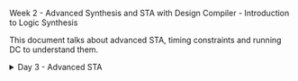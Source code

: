 Week 2 - Advanced Synthesis and STA with Design Compiler - Introduction to Logic Synthesis


This document talks about advanced STA, timing constraints and running DC to understand them.

<details>
  <Summary>Day 3 - Advanced STA</summary>
  
  - **Lecture 7 - SDC P1 Clock and Clock Tree Modelling - Uncertainity**
    - Basics of clock uncertainity like jitter and skew, and how it impacts clock integrity and timing closure.
    - ![Alt Text](images/Day7_DCDay3_images/vsd_DC_Day3_SDC_lec7_img1.jpg)
    - ![Alt Text](images/Day7_DCDay3_images/vsd_DC_Day3_SDC_lec7_img2.jpg)
    - ![Alt Text](images/Day7_DCDay3_images/vsd_DC_Day3_SDC_lec7_img3.jpg)
    - ![Alt Text](images/Day7_DCDay3_images/vsd_DC_Day3_SDC_lec7_img4.jpg)
    - ![Alt Text](images/Day7_DCDay3_images/vsd_DC_Day3_SDC_lec7_img5.jpg)
  - **Lecture 8 - SDC P2 IO Delays**
    - Discussion of input and output delay constraints
    - ![Alt Text](images/Day7_DCDay3_images/vsd_DC_Day3_SDC_lec8_img3.jpg)
    - ![Alt Text](images/Day7_DCDay3_images/vsd_DC_Day3_SDC_lec8_img4.jpg)
    - ![Alt Text](images/Day7_DCDay3_images/vsd_DC_Day3_SDC_lec8_img5.jpg)
    - ![Alt Text](images/Day7_DCDay3_images/vsd_DC_Day3_SDC_lec8_img6.jpg)
    - ![Alt Text](images/Day7_DCDay3_images/vsd_DC_Day3_SDC_lec8_img7.jpg)
    - ![Alt Text](images/Day7_DCDay3_images/vsd_DC_Day3_SDC_lec8_img8.jpg)
    - ![Alt Text](images/Day7_DCDay3_images/vsd_DC_Day3_SDC_lec8_img9.jpg)
  - **Lab 8 - Loading design- get_ports, get_nets, get_cells**
    - source the .synopsys_dc.setup file from home = > make sure link library and target_libarry are set properly
    - pwd is ../DC_WORKSHOP/verilog_files/
    - read_verilog lab8_circuit.v
    - check if it completed successfully
    - link
    - compile_ultra
    - design load, use of get_ports, get_nets, get_cells, hier or not, small tcl commands and scripts.
    - ![Alt Text](images/Day7_DCDay3_images/vsd_DC_Day3_SDC_lab8_img2.jpg)
    - ![Alt Text](images/Day7_DCDay3_images/vsd_DC_Day3_SDC_lab8_img3.jpg)
    - ![Alt Text](images/Day7_DCDay3_images/vsd_DC_Day3_SDC_lab8_img5.jpg)
    - ![Alt Text](images/Day7_DCDay3_images/vsd_DC_Day3_SDC_lab8_img6.jpg)
    - ![Alt Text](images/Day7_DCDay3_images/vsd_DC_Day3_SDC_lab8_img8.jpg)
  - **Lab 9 - get_pins, get_clocks, querying clocks**
    - learnt about get_pins, get_clocks, and querying if a pin is a clock or not
    - get diection and other get_attribute for pins and nets
    - learnt about get_attribute using clock versus clocks the difference between them
    - ![Alt Text](images/Day7_DCDay3_images/vsd_DC_Day3_SDC_lab9_img1.jpg)
  - **Lab 10 - create_clock_waveform**
    - learnt about creating clocks and learning the impact of various constraints
    - ![Alt Text](images/Day7_DCDay3_images/
  - **Lab 11 - Clock Network Modelling - Uncertainty, report_timing**
    - Modelling various factors of the network, like uncertainity
    - setting source and network latency
    - min and max delays translating into setup and hold times
    - ![Alt Text](images/Day7_DCDay3_images/
  - **Lab 12 - IO Delays**
    - Modelling for input output delays, min and max
    - transition delays being added to the constraints
    - All the commands below are the constraints used:
      - create_clock -name MYCLK -per 10 [get_ports clk];
      - set_clock_latency -source 2 [get_clocks MYCLK];
      - set_clock_latency 1 [get_clocks MYCLK];
      - set_clock_uncertainty -setup 0.5 [get_clocks MYCLK];
      - set_clock_uncertainty -hold 0.1 [get_clocks MYCLK];
      - set_input_delay -max 5 -clock [get_clocks MYCLK] [get_ports IN_A];
      - set_input_delay -max 5 -clock [get_clocks MYCLK] [get_ports IN_B];
      - set_input_delay -min 1 -clock [get_clocks MYCLK] [get_ports IN_A];
      - set_input_delay -min 1 -clock [get_clocks MYCLK] [get_ports IN_B];
      - set_input_transition -max 0.4 [get_ports IN_A];
      - set_input_transition -max 0.4 [get_ports IN_B];
      - set_input_transition -min 0.1 [get_ports IN_A];
      - set_input_transition -min 0.1 [get_ports IN_B];
      - create_generated_clock -name MYGEN_CLK -master MYCLK -source [get_ports clk] -div 1 [get_ports out_clk];
      - create_generated_clock -name MYGEN_DIV_CLK -master MYCLK -source [get_ports clk] -div 2 [get_ports out_div_clk]; 
      - set_output_delay -max 5 -clock [get_clocks MYGEN_CLK] [get_ports OUT_Y];
      - set_output_delay -min 1 -clock [get_clocks MYGEN_CLK] [get_ports OUT_Y];
      - set_load -max 0.4 [get_ports OUT_Y];
      - set_load -min 0.1 [get_ports OUT_Y];
    - ![Alt Text](images/Day7_DCDay3_images/vsd_DC_Day3_SDC_lab12_img10.jpg)
    - ![Alt Text](images/Day7_DCDay3_images/vsd_DC_Day3_SDC_lab12_img11.jpg)
    - ![Alt Text](images/Day7_DCDay3_images/vsd_DC_Day3_SDC_lab12_img12.jpg)
    - ![Alt Text](images/Day7_DCDay3_images/vsd_DC_Day3_SDC_lab12_img13.jpg)
     
  - **Lec9 - Generated clocks**
    - learnt about how generated clocks workout in designs
   
  - **Lab13 - Lab for generated clocks**
    - ![Alt Text](images/Day7_DCDay3_images/vsd_DC_Day3_SDC_lab13_img3.jpg)
    - ![Alt Text](images/Day7_DCDay3_images/vsd_DC_Day3_SDC_lab13_img4.jpg)
    - ![Alt Text](images/Day7_DCDay3_images/vsd_DC_Day3_SDC_lab13_img5.jpg)
   
  - **Lec10 - virtual clock, max latency and rise/fall IO delays**
    - Learnt about virtual clocks max latency and rise and fall how they affect final reporting of timing, slack paths etc
    - ![Alt Text](images/Day7_DCDay3_images/vsd_DC_Day3_SDC_lec10_img7.jpg)
   
  - **Lab15 - Set max latency Part 1**
    - ![Alt Text](images/Day7_DCDay3_images/vsd_DC_Day3_SDC_lab15_img.JPG)
    - ![Alt Text](images/Day7_DCDay3_images/vsd_DC_Day3_SDC_lab15_img1.jpg)
    - ![Alt Text](images/Day7_DCDay3_images/vsd_DC_Day3_SDC_lab15_img2.jpg)
    - ![Alt Text](images/Day7_DCDay3_images/vsd_DC_Day3_SDC_lab15_img3.jpg)
    - ![Alt Text](images/Day7_DCDay3_images/vsd_DC_Day3_SDC_lab15_img4.jpg)
    - ![Alt Text](images/Day7_DCDay3_images/vsd_DC_Day3_SDC_lab15_img5.JPG)
    - ![Alt Text](images/Day7_DCDay3_images/vsd_DC_Day3_SDC_lab15_img8.JPG)
    - ![Alt Text](images/Day7_DCDay3_images/vsd_DC_Day3_SDC_lab15_img9.jpg)
    - ![Alt Text](images/Day7_DCDay3_images/vsd_DC_Day3_SDC_lab15_img10.JPG)
    - ![Alt Text](images/Day7_DCDay3_images/vsd_DC_Day3_SDC_lab15_img11.jpg)
  - **Lab15 - virtual clk Part 2**
    - ![Alt Text](images/Day7_DCDay3_images/vsd_DC_Day3_SDC_lab15_img12.jpg)
    - ![Alt Text](images/Day7_DCDay3_images/vsd_DC_Day3_SDC_lab15_img13.jpg)
    - ![Alt Text](images/Day7_DCDay3_images/vsd_DC_Day3_SDC_lab15_img14.jpg)

</details>

